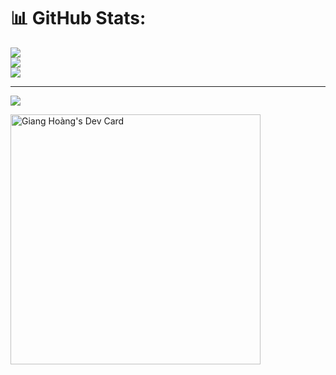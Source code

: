 <!-- replace x.x.x with actual version -->
<script src="https://unpkg.com/@codersrank/summary@x.x.x/codersrank-summary.min.js"></script>
<codersrank-summary username="YOUR_USERNAME"></codersrank-summary>

# 📊 GitHub Stats:
![](https://github-readme-stats.vercel.app/api?username=GiangHoang9912&theme=dark&hide_border=false&include_all_commits=false&count_private=false)<br/>
![](https://github-readme-streak-stats.herokuapp.com/?user=GiangHoang9912&theme=dark&hide_border=false)<br/>
![](https://github-readme-stats.vercel.app/api/top-langs/?username=GiangHoang9912&theme=dark&hide_border=false&include_all_commits=false&count_private=false&layout=compact)

---
[![](https://visitcount.itsvg.in/api?id=GiangHoang9912&icon=0&color=0)](https://visitcount.itsvg.in)

<!-- Proudly created with GPRM ( https://gprm.itsvg.in ) -->
<!---
GiangHoang9912/GiangHoang9912 is a ✨ special ✨ repository because its `README.md` (this file) appears on your GitHub profile.
You can click the Preview link to take a look at your changes.
--->
<a href="https://app.daily.dev/gianghoang1209"><img src="https://api.daily.dev/devcards/681823259906468094808bb874b7779f.png?r=not" width="400" alt="Giang Hoàng's Dev Card"/></a>
